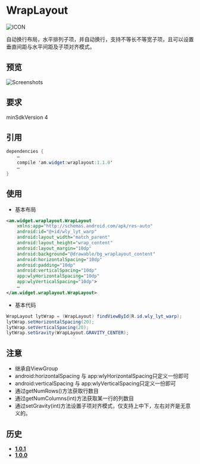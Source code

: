 # WrapLayout
![ICON](https://github.com/AlexMofer/ProjectX/blob/master/wraplayout/icon.png)

自动换行布局，水平排列子项，并自动换行，支持不等长不等宽子项，且可以设置垂直间距与水平间距及子项对齐模式。
## 预览
![Screenshots](https://github.com/AlexMofer/ProjectX/blob/master/wraplayout/screenshots.gif)
## 要求
minSdkVersion 4
## 引用
```java
dependencies {
    ⋯
    compile 'am.widget:wraplayout:1.1.0'
    ⋯
}
```
## 使用
- 基本布局
```xml
<am.widget.wraplayout.WrapLayout
    xmlns:app="http://schemas.android.com/apk/res-auto"
    android:id="@+id/wly_lyt_warp"
    android:layout_width="match_parent"
    android:layout_height="wrap_content"
    android:layout_margin="10dp"
    android:background="@drawable/bg_wraplayout_content"
    android:horizontalSpacing="10dp"
    android:padding="10dp"
    android:verticalSpacing="10dp"
    app:wlyHorizontalSpacing="10dp"
    app:wlyVerticalSpacing="10dp">
    ⋯
</am.widget.wraplayout.WrapLayout>
```
- 基本代码
```java
WrapLayout lytWrap = (WrapLayout) findViewById(R.id.wly_lyt_warp);
lytWrap.setHorizontalSpacing(20);
lytWrap.setVerticalSpacing(20);
lytWrap.setGravity(WrapLayout.GRAVITY_CENTER);
```
## 注意
- 继承自ViewGroup
- android:horizontalSpacing 与 app:wlyHorizontalSpacing只定义一份即可
- android:verticalSpacing 与 app:wlyVerticalSpacing只定义一份即可
- 通过getNumRows()方法获取行数目
- 通过getNumColumns(int)方法获取某一行的列数目
- 通过setGravity(int)方法设置子项对齐模式，仅支持上中下，左右对齐是无意义的。

## 历史
- [**1.0.1**](https://bintray.com/alexmofer/maven/WrapLayout/1.0.1)
- [**1.0.0**](https://bintray.com/alexmofer/maven/WrapLayout/1.0.0)